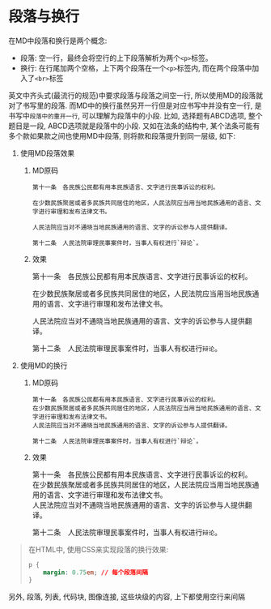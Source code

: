 # 段落与换行

在MD中段落和换行是两个概念: 
- 段落: 空一行，最终会将空行的上下段落解析为两个`<p>`标签。
- 换行: 在行尾加两个空格，上下两个段落在一个`<p>`标签内, 而在两个段落中加入了`<br>`标签

英文中齐头式(最流行的规范)中要求段落与段落之间空一行, 所以使用MD的段落就对了书写里的段落. 而MD中的换行虽然另开一行但是对应书写中并没有空一行, 是书写中`段落中的重开一行`, 可以理解为段落中的小段. 比如, 选择题有ABCD选项, 整个题目是一段, ABCD选项就是段落中的小段. 又如在法条的结构中, 某个法条可能有多个款如果款之间也使用MD中段落, 则将款和段落提升到同一层级, 如下:

1. 使用MD段落效果
    1. MD原码

        ```
        第十一条　各民族公民都有用本民族语言、文字进行民事诉讼的权利。

        在少数民族聚居或者多民族共同居住的地区，人民法院应当用当地民族通用的语言、文字进行审理和发布法律文书。

        人民法院应当对不通晓当地民族通用的语言、文字的诉讼参与人提供翻译。

        第十二条　人民法院审理民事案件时，当事人有权进行`辩论`。
        ```

    2. 效果

        第十一条　各民族公民都有用本民族语言、文字进行民事诉讼的权利。

        在少数民族聚居或者多民族共同居住的地区，人民法院应当用当地民族通用的语言、文字进行审理和发布法律文书。

        人民法院应当对不通晓当地民族通用的语言、文字的诉讼参与人提供翻译。

        第十二条　人民法院审理民事案件时，当事人有权进行`辩论`。

2. 使用MD的换行
    1. MD原码

        ```
        第十一条　各民族公民都有用本民族语言、文字进行民事诉讼的权利。  
        在少数民族聚居或者多民族共同居住的地区，人民法院应当用当地民族通用的语言、文字进行审理和发布法律文书。  
        人民法院应当对不通晓当地民族通用的语言、文字的诉讼参与人提供翻译。  

        第十二条　人民法院审理民事案件时，当事人有权进行`辩论`。
        ```

    2. 效果

        第十一条　各民族公民都有用本民族语言、文字进行民事诉讼的权利。  
        在少数民族聚居或者多民族共同居住的地区，人民法院应当用当地民族通用的语言、文字进行审理和发布法律文书。  
        人民法院应当对不通晓当地民族通用的语言、文字的诉讼参与人提供翻译。  

        第十二条　人民法院审理民事案件时，当事人有权进行`辩论`。


> 在HTML中, 使用CSS来实现段落的换行效果:
> ```css
> p {
>     margin: 0.75em; // 每个段落间隔
> }
> ```



另外, 段落, 列表, 代码块, 图像连接, 这些块级的内容, 上下都使用空行来间隔